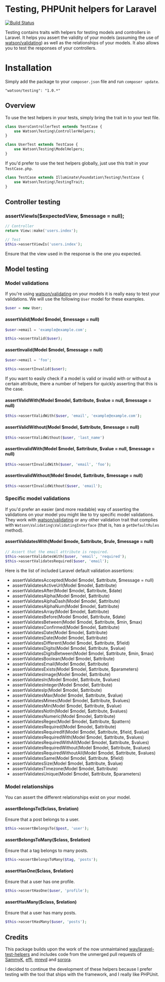 Testing, PHPUnit helpers for Laravel
====================================

[![Build Status](https://travis-ci.org/dwightwatson/testing.svg?branch=master)](https://travis-ci.org/dwightwatson/testing)

Testing contains traits with helpers for testing models and controllers in Laravel. It helps you assert the validity of your models (assuming the use of [watson/validating](https://github.com/dwightwatson/validating)) as well as the relationships of your models. It also allows you to test the responses of your controllers.

# Installation

Simply add the package to your `composer.json` file and run `composer update`.

```
"watson/testing": "1.0.*"
```

## Overview

To use the test helpers in your tests, simply bring the trait in to your test file.

```php
class UsersControllerTest extends TestCase {
	use Watson\Testing\ControllerHelpers;
}
```

```php
class UserTest extends TestCase {
	use Watson\Testing\ModelHelpers;
}
```

If you'd prefer to use the test helpers globally, just use this trait in your `TestCase.php`.

```php
class TestCase extends Illuminate\Foundation\Testing\TestCase {
	use Watson\Testing\TestingTrait;
}
```

## Controller testing

### assertViewIs($expectedView, $message = null);

```php
// Controller
return View::make('users.index');

// Test
$this->assertViewIs('users.index');
```

Ensure that the view used in the response is the one you expected.

## Model testing

### Model validations

If you're using [watson/validating](https://github.com/dwightwatson/validating) on your models it is really easy to test your validations. We will use the following `User` model for these examples.

```php
$user = new User;
```

#### assertValid(Model $model, $message = null)

```php
$user->email = 'example@example.com';

$this->assertValid($user);
```

#### assertInvalid(Model $model, $message = null)

```php
$user->email = 'foo';

$this->assertInvalid($user);
```

If you want to easily check if a model is valid or invalid with or without a certain attribute, there a number of helpers for quickly asserting that this is the case.

#### assertValidWith(Model $model, $attribute, $value = null, $message = null)

```php
$this->assertValidWith($user, 'email', 'example@example.com');
```

#### assertValidWithout(Model $model, $attribute, $message = null)

```php
$this->assertValidWithout($user, 'last_name')
```

#### assertInvalidWith(Model $model, $attribute, $value = null, $message = null)

```php
$this->assertInvalidWith($user, 'email', 'foo');
```

#### assertInvalidWithout(Model $model, $attribute, $message = null)

```php
$this->assertInvalidWithout($user, 'email');
```

### Specific model validations

If you'd prefer an easier (and more readable) way of asserting the validations on your model you might like to try specific model validations. They work with [watson/validating](https://github.com/dwightwatson/validating) or any other validation trait that complies with `Watson\Validating\ValidatingInterface` (that is, has a `getDefaultRules` method).

#### assertValidatesWith(Model $mode, $attribute, $rule, $message = null)

```php
// Assert that the email attribute is required.
$this->assertValidatesWith($user, 'email', 'required');
$this->assertValidatesRequired($user, 'email');
```

Here is the list of included Laravel default validation assertions:

* assertValidatesAccepted(Model $model, $attribute, $message = null)
* assertValidatesActiveUrl(Model $model, $attribute)
* assertValidatesAfter(Model $model, $attribute, $date)
* assertValidatesAlpha(Model $model, $attribute)
* assertValidatesAlphaDash(Model $model, $attribute)
* assertValidatesAlphaNum(Model $model, $attribute)
* assertValidatesArray(Model $model, $attribute)
* assertValidatesBefore(Model $model, $attribute, $date)
* assertValidatesBetween(Model $model, $attribute, $min, $max)
* assertValidatesConfirmed(Model $model, $attribute)
* assertValidatesDate(Model $model, $attribute)
* assertValidatesDate(Model $model, $attribute)
* assertValidatesDifferent(Model $model, $attribute, $field)
* assertValidatesDigits(Model $model, $attribute, $value)
* assertValidatesDigitsBetween(Model $model, $attribute, $min, $max)
* assertValidatesBoolean(Model $model, $attribute)
* assertValidatesEmail(Model $model, $attribute)
* assertValidatesExists(Model $model, $attribute, $parameters)
* assertValidatesImage(Model $model, $attribute)
* assertValidatesIn(Model $model, $attribute, $values)
* assertValidatesInteger(Model $model, $attribute)
* assertValidatesIp(Model $model, $attribute)
* assertValidatesMax(Model $model, $attribute, $value)
* assertValidatesMimes(Model $model, $attribute, $values)
* assertValidatesMin(Model $model, $attribute, $value)
* assertValidatesNotIn(Model $model, $attribute, $values)
* assertValidatesNumeric(Model $model, $attribute)
* assertValidatesRegex(Model $model, $attribute, $pattern)
* assertValidatesRequired(Model $model, $attribute)
* assertValidatesRequiredIf(Model $model, $attribute, $field, $value)
* assertValidatesRequiredWith(Model $model, $attribute, $values)
* assertValidatesRequiredWithAll(Model $model, $attribute, $values)
* assertValidatesRequiredWithout(Model $model, $attribute, $values)
* assertValidatesRequiredWithoutAll(Model $model, $attribute, $values)
* assertValidatesSame(Model $model, $attribute, $field)
* assertValidatesSize(Model $model, $attribute, $value)
* assertValidatesTimezone(Model $model, $attribute)
* assertValidatesUnique(Model $model, $attribute, $parameters)


### Model relationships

You can assert the different relationships exist on your model.

#### assertBelongsTo($class, $relation)

Ensure that a post belongs to a user.

```php
$this->assertBelongsTo($post, 'user');
```

#### assertBelongsToMany($class, $relation)

Ensure that a tag belongs to many posts.

```php
$this->assertBelongsToMany($tag, 'posts');
```

#### assertHasOne($class, $relation)

Ensure that a user has one profile.

```php
$this->assertHasOne($user, 'profile');
```

#### assertHasMany($class, $relation)

Ensure that a user has many posts.

```php
$this->assertHasMany($user, 'posts');
```

## Credits

This package builds upon the work of the now unmaintained [way/laravel-test-helpers](https://github.com/JeffreyWay/Laravel-Test-Helpers) and includes code from the unmerged pull requests of [SammyK](https://github.com/JeffreyWay/Laravel-Test-Helpers/pull/52/files), [effi](https://github.com/JeffreyWay/Laravel-Test-Helpers/pull/41), [mrevd](https://github.com/JeffreyWay/Laravel-Test-Helpers/pull/42) and [sorora](https://github.com/JeffreyWay/Laravel-Test-Helpers/pull/8/files).

I decided to continue the development of these helpers because I prefer testing with the tool that ships with the framework, and I really like PHPUnit.